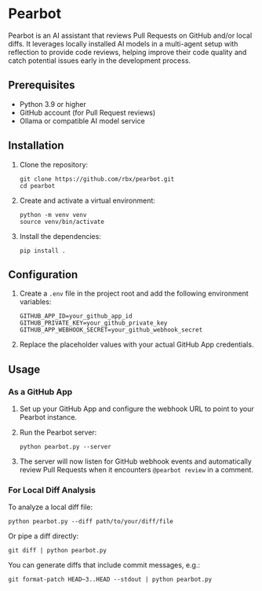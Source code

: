 # Pearbot

Pearbot is an AI assistant that reviews Pull Requests on GitHub and/or local diffs. It leverages locally installed AI models in a multi-agent setup with reflection to provide code reviews, helping improve their code quality and catch potential issues early in the development process.

## Prerequisites

- Python 3.9 or higher
- GitHub account (for Pull Request reviews)
- Ollama or compatible AI model service

## Installation

1. Clone the repository:
   ```
   git clone https://github.com/rbx/pearbot.git
   cd pearbot
   ```

2. Create and activate a virtual environment:
   ```
   python -m venv venv
   source venv/bin/activate
   ```

3. Install the dependencies:
   ```
   pip install .
   ```

## Configuration

1. Create a `.env` file in the project root and add the following environment variables:
   ```
   GITHUB_APP_ID=your_github_app_id
   GITHUB_PRIVATE_KEY=your_github_private_key
   GITHUB_APP_WEBHOOK_SECRET=your_github_webhook_secret
   ```

2. Replace the placeholder values with your actual GitHub App credentials.

## Usage

### As a GitHub App

1. Set up your GitHub App and configure the webhook URL to point to your Pearbot instance.

2. Run the Pearbot server:
   ```
   python pearbot.py --server
   ```

3. The server will now listen for GitHub webhook events and automatically review Pull Requests when it encounters `@pearbot review` in a comment.

### For Local Diff Analysis

To analyze a local diff file:

```
python pearbot.py --diff path/to/your/diff/file
```

Or pipe a diff directly:

```
git diff | python pearbot.py
```

You can generate diffs that include commit messages, e.g.:
```
git format-patch HEAD~3..HEAD --stdout | python pearbot.py
```

